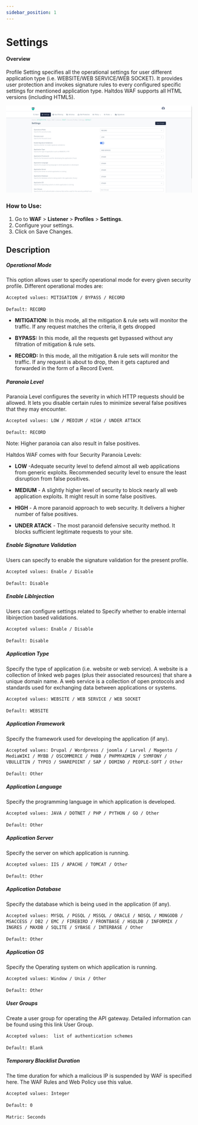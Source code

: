 ```yaml
---
sidebar_position: 1
---
```


# Settings
  
#### Overview 
Profile Setting specifies all the operational settings for user different application type (i.e. WEBSITE/WEB SERVICE/WEB SOCKET). It provides user protection and invokes signature rules to every configured specific settings for mentioned application type. Haltdos WAF supports all HTML versions (including HTML5).

![Profile_settings](/img/waf/v8/docs/spSettings.png)
   
### How to Use:
1. Go to **WAF** > **Listener** > **Profiles** > **Settings**.
2. Configure your settings.
3. Click on Save Changes.
   
## Description

##### **Operational Mode**
This option allows user to specify operational mode for every given security profile. Different operational modes are:

    Accepted values: MITIGATION / BYPASS / RECORD

    Default: RECORD 

- **MITIGATION:** In this mode, all the mitigation & rule sets will monitor the traffic. If any request matches the criteria, it gets dropped  

- **BYPASS:** In this mode, all the requests get bypassed without any filtration of mitigation & rule sets.  

- **RECORD:** In this mode, all the mitigation & rule sets will monitor the traffic. If any request is about to drop, then it gets captured and forwarded in the form of a Record Event.  

##### **Paranoia Level** 
Paranoia Level configures the severity in which HTTP requests should be allowed. It lets you disable certain rules to minimize several false positives that they may encounter.  

    Accepted values: LOW / MEDIUM / HIGH / UNDER ATTACK

    Default: RECORD  

Note: Higher paranoia can also result in false positives.  

Haltdos WAF comes with four Security Paranoia Levels:  

- **LOW** -Adequate security level to defend almost all web applications from generic exploits. Recommended security level to ensure the least disruption from false positives.  

- **MEDIUM** - A slightly higher level of security to block nearly all web application exploits. It might result in some false positives.  

- **HIGH** - A more paranoid approach to web security. It delivers a higher number of false positives.  

- **UNDER ATACK** - The most paranoid defensive security method. It blocks sufficient legitimate requests to your site.  

##### **Enable Signature Validation**
Users can specify to enable the signature validation for the present profile.

    Accepted values: Enable / Disable

    Default: Disable

##### **Enable LibInjection**
Users can configure settings related to Specify whether to enable internal libinjection based validations.  

    Accepted values: Enable / Disable

    Default: Disable 

##### **Application Type**
Specify the type of application (i.e. website or web service). A website is a collection of linked web pages (plus their associated resources) that share a unique domain name. A web service is a collection of open protocols and standards used for exchanging data between applications or systems.  

    Accepted values: WEBSITE / WEB SERVICE / WEB SOCKET

    Default: WEBSITE 

##### **Application Framework**
Specify the framework used for developing the application (if any).

    Accepted values: Drupal / Wordpress / joomla / Larvel / Magento / MediaWIKI / MYBB / OSCOMMERCE / PHBB / PHPMYADMIN / SYMFONY / VBULLETIN / TYPO3 / SHAREPOINT / SAP / DOMINO / PEOPLE-SOFT / Other

    Default: Other 

##### **Application Language**
Specify the programming language in which application is developed.

    Accepted values: JAVA / DOTNET / PHP / PYTHON / GO / Other

    Default: Other  

##### **Application Server**
Specify the server on which application is running.

    Accepted values: IIS / APACHE / TOMCAT / Other

    Default: Other

##### **Application  Database**
Specify the database which is being used in the application (if any).

    Accepted values: MYSQL / PGSQL / MSSQL / ORACLE / NOSQL / MONGODB / MSACCESS / DB2 / EMC / FIREBIRD / FRONTBASE / HSQLDB / INFORMIX / INGRES / MAXDB / SQLITE / SYBASE / INTERBASE / Other

    Default: Other 

##### **Application OS**
Specify the Operating system on which application is running.

    Accepted values: Window / Unix / Other

    Default: Other

##### **User Groups**
Create a user group for operating the API gateway. Detailed information can be found using this link User Group.  

    Accepted values:  list of authentication schemes

    Default: Blank

##### **Temporary Blacklist Duration**
The time duration for which a malicious IP is suspended by WAF is specified here. The WAF Rules and Web Policy use this value.

    Accepted values: Integer

    Default: 0  

    Matric: Seconds

